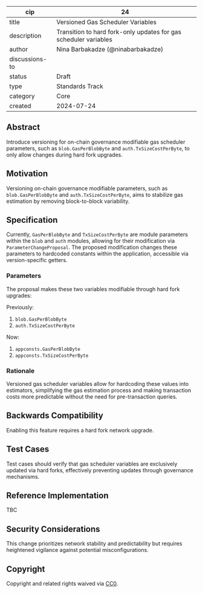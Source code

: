 | cip | 24 |
| - | - |
| title | Versioned Gas Scheduler Variables |
| description | Transition to hard fork-only updates for gas scheduler variables |
| author | Nina Barbakadze (@ninabarbakadze) |
| discussions-to |  |
| status | Draft |
| type | Standards Track |
| category | Core |
| created | 2024-07-24 |

## Abstract

Introduce versioning for on-chain governance modifiable gas scheduler parameters, such as `blob.GasPerBlobByte` and `auth.TxSizeCostPerByte`, to only allow changes during hard fork upgrades.

## Motivation

Versioning on-chain governance modifiable parameters, such as `blob.GasPerBlobByte` and `auth.TxSizeCostPerByte`, aims to stabilize gas estimation by removing block-to-block variability.

## Specification

Currently, `GasPerBlobByte` and `TxSizeCostPerByte` are module parameters within the `blob` and `auth` modules, allowing for their modification via `ParameterChangeProposal`. The proposed modification changes these parameters to hardcoded constants within the application, accessible via version-specific getters.

### Parameters

The proposal makes these two variables modifiable through hard fork upgrades:

Previously:

1. `blob.GasPerBlobByte`
2. `auth.TxSizeCostPerByte`

Now:

1. `appconsts.GasPerBlobByte`
1. `appconsts.TxSizeCostPerByte`

### Rationale

Versioned gas scheduler variables allow for hardcoding these values into estimators, simplifying the gas estimation process and making transaction costs more predictable without the need for pre-transaction queries.

## Backwards Compatibility

Enabling this feature requires a hard fork network upgrade.

## Test Cases

Test cases should verify that gas scheduler variables are exclusively updated via hard forks, effectively preventing updates through governance mechanisms.

## Reference Implementation

TBC

## Security Considerations

This change prioritizes network stability and predictability but requires heightened vigilance against potential misconfigurations.

## Copyright

Copyright and related rights waived via [CC0](https://github.com/celestiaorg/CIPs/blob/main/LICENSE).
